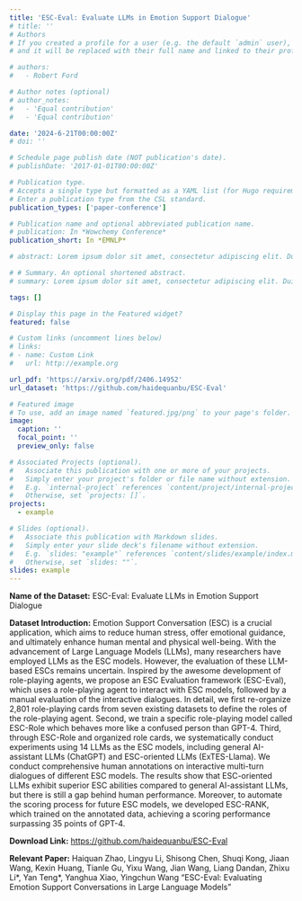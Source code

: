 ```yaml
---
title: 'ESC-Eval: Evaluate LLMs in Emotion Support Dialogue'
# title: ''
# Authors
# If you created a profile for a user (e.g. the default `admin` user), write the username (folder name) here
# and it will be replaced with their full name and linked to their profile.

# authors:
#   - Robert Ford

# Author notes (optional)
# author_notes:
#   - 'Equal contribution'
#   - 'Equal contribution'

date: '2024-6-21T00:00:00Z'
# doi: ''

# Schedule page publish date (NOT publication's date).
# publishDate: '2017-01-01T00:00:00Z'

# Publication type.
# Accepts a single type but formatted as a YAML list (for Hugo requirements).
# Enter a publication type from the CSL standard.
publication_types: ['paper-conference']

# Publication name and optional abbreviated publication name.
# publication: In *Wowchemy Conference*
publication_short: In *EMNLP*

# abstract: Lorem ipsum dolor sit amet, consectetur adipiscing elit. Duis posuere tellus ac convallis placerat. Proin tincidunt magna sed ex sollicitudin condimentum. Sed ac faucibus dolor, scelerisque sollicitudin nisi. Cras purus urna, suscipit quis sapien eu, pulvinar tempor diam. Quisque risus orci, mollis id ante sit amet, gravida egestas nisl. Sed ac tempus magna. Proin in dui enim. Donec condimentum, sem id dapibus fringilla, tellus enim condimentum arcu, nec volutpat est felis vel metus. Vestibulum sit amet erat at nulla eleifend gravida.

# # Summary. An optional shortened abstract.
# summary: Lorem ipsum dolor sit amet, consectetur adipiscing elit. Duis posuere tellus ac convallis placerat. Proin tincidunt magna sed ex sollicitudin condimentum.

tags: []

# Display this page in the Featured widget?
featured: false

# Custom links (uncomment lines below)
# links:
# - name: Custom Link
#   url: http://example.org

url_pdf: 'https://arxiv.org/pdf/2406.14952'
url_dataset: 'https://github.com/haidequanbu/ESC-Eval'

# Featured image
# To use, add an image named `featured.jpg/png` to your page's folder.
image:
  caption: ''
  focal_point: ''
  preview_only: false

# Associated Projects (optional).
#   Associate this publication with one or more of your projects.
#   Simply enter your project's folder or file name without extension.
#   E.g. `internal-project` references `content/project/internal-project/index.md`.
#   Otherwise, set `projects: []`.
projects:
  - example

# Slides (optional).
#   Associate this publication with Markdown slides.
#   Simply enter your slide deck's filename without extension.
#   E.g. `slides: "example"` references `content/slides/example/index.md`.
#   Otherwise, set `slides: ""`.
slides: example
---
```

**Name of the Dataset:** ESC-Eval: Evaluate LLMs in Emotion Support Dialogue

**Dataset Introduction:** Emotion Support Conversation (ESC) is a crucial application, which aims to reduce human stress, offer emotional guidance, and ultimately enhance human mental and physical well-being. With the advancement of Large Language Models (LLMs), many researchers have employed LLMs as the ESC models. However, the evaluation of these LLM-based ESCs remains uncertain. Inspired by the awesome development of role-playing agents, we propose an ESC Evaluation framework (ESC-Eval), which uses a role-playing agent to interact with ESC models, followed by a manual evaluation of the interactive dialogues. In detail, we first re-organize 2,801 role-playing cards from seven existing datasets to define the roles of the role-playing agent. Second, we train a specific role-playing model called ESC-Role which behaves more like a confused person than GPT-4. Third, through ESC-Role and organized role cards, we systematically conduct experiments using 14 LLMs as the ESC models, including general AI-assistant LLMs (ChatGPT) and ESC-oriented LLMs (ExTES-Llama). We conduct comprehensive human annotations on interactive multi-turn dialogues of different ESC models. The results show that ESC-oriented LLMs exhibit superior ESC abilities compared to general AI-assistant LLMs, but there is still a gap behind human performance. Moreover, to automate the scoring process for future ESC models, we developed ESC-RANK, which trained on the annotated data, achieving a scoring performance surpassing 35 points of GPT-4.

**Download Link:** https://github.com/haidequanbu/ESC-Eval

**Relevant Paper:** Haiquan Zhao, Lingyu Li, Shisong Chen, Shuqi Kong, Jiaan Wang, Kexin Huang, Tianle Gu, Yixu Wang, Jian Wang, Liang Dandan, Zhixu Li*, Yan Teng*, Yanghua Xiao, Yingchun Wang “ESC-Eval: Evaluating Emotion Support Conversations in Large Language Models”
